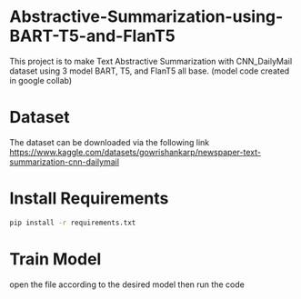 # Abstractive-Summarization-using-BART-T5-and-FlanT5
This project is to make Text Abstractive Summarization with CNN_DailyMail dataset using 3 model BART, T5, and FlanT5 all base.
(model code created in google collab)

# Dataset
The dataset can be downloaded via the following link https://www.kaggle.com/datasets/gowrishankarp/newspaper-text-summarization-cnn-dailymail

# Install Requirements
```bash
pip install -r requirements.txt
```

# Train Model
open the file according to the desired model then run the code
